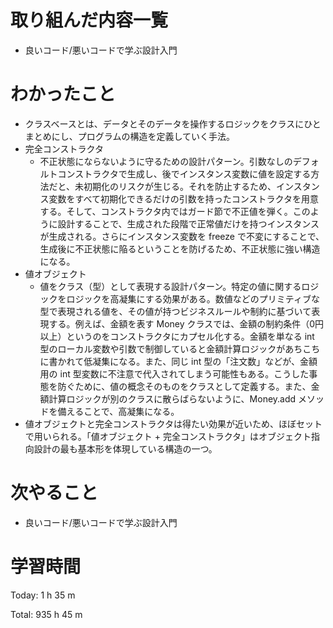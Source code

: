 # 取り組んだ内容一覧
- 良いコード/悪いコードで学ぶ設計入門

# わかったこと
- クラスベースとは、データとそのデータを操作するロジックをクラスにひとまとめにし、プログラムの構造を定義していく手法。
- 完全コンストラクタ
  - 不正状態にならないように守るための設計パターン。引数なしのデフォルトコンストラクタで生成し、後でインスタンス変数に値を設定する方法だと、未初期化のリスクが生じる。それを防止するため、インスタンス変数をすべて初期化できるだけの引数を持ったコンストラクタを用意する。そして、コンストラクタ内ではガード節で不正値を弾く。このように設計することで、生成された段階で正常値だけを持つインスタンスが生成される。さらにインスタンス変数を freeze で不変にすることで、生成後に不正状態に陥るということを防げるため、不正状態に強い構造になる。
- 値オブジェクト
  - 値をクラス（型）として表現する設計パターン。特定の値に関するロジックをロジックを高凝集にする効果がある。数値などのプリミティブな型で表現される値を、その値が持つビジネスルールや制約に基づいて表現する。例えば、金額を表す Money クラスでは、金額の制約条件（0円以上）というのをコンストラクタにカプセル化する。金額を単なる int 型のローカル変数や引数で制御していると金額計算ロジックがあちこちに書かれて低凝集になる。また、同じ int 型の「注文数」などが、金額用の int 型変数に不注意で代入されてしまう可能性もある。こうした事態を防ぐために、値の概念そのものをクラスとして定義する。また、金額計算ロジックが別のクラスに散らばらないように、Money.add メソッドを備えることで、高凝集になる。
- 値オブジェクトと完全コンストラクタは得たい効果が近いため、ほぼセットで用いられる。「値オブジェクト + 完全コンストラクタ」はオブジェクト指向設計の最も基本形を体現している構造の一つ。

# 次やること
- 良いコード/悪いコードで学ぶ設計入門

# 学習時間
Today: 1 h 35 m

Total: 935 h 45 m
